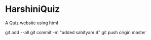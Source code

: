 # HarshiniQuiz
A Quiz website using html

git add --all
git commit -m "added sahityam 4"
git push origin master